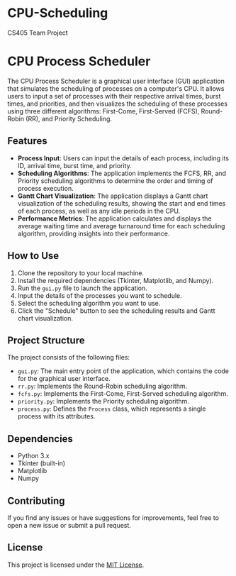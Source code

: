 # CPU-Scheduling
 CS405 Team Project
# CPU Process Scheduler

The CPU Process Scheduler is a graphical user interface (GUI) application that simulates the scheduling of processes on a computer's CPU. It allows users to input a set of processes with their respective arrival times, burst times, and priorities, and then visualizes the scheduling of these processes using three different algorithms: First-Come, First-Served (FCFS), Round-Robin (RR), and Priority Scheduling.

## Features

- **Process Input**: Users can input the details of each process, including its ID, arrival time, burst time, and priority.
- **Scheduling Algorithms**: The application implements the FCFS, RR, and Priority scheduling algorithms to determine the order and timing of process execution.
- **Gantt Chart Visualization**: The application displays a Gantt chart visualization of the scheduling results, showing the start and end times of each process, as well as any idle periods in the CPU.
- **Performance Metrics**: The application calculates and displays the average waiting time and average turnaround time for each scheduling algorithm, providing insights into their performance.

## How to Use

1. Clone the repository to your local machine.
2. Install the required dependencies (Tkinter, Matplotlib, and Numpy).
3. Run the `gui.py` file to launch the application.
4. Input the details of the processes you want to schedule.
5. Select the scheduling algorithm you want to use.
6. Click the "Schedule" button to see the scheduling results and Gantt chart visualization.

## Project Structure

The project consists of the following files:

- `gui.py`: The main entry point of the application, which contains the code for the graphical user interface.
- `rr.py`: Implements the Round-Robin scheduling algorithm.
- `fcfs.py`: Implements the First-Come, First-Served scheduling algorithm.
- `priority.py`: Implements the Priority scheduling algorithm.
- `process.py`: Defines the `Process` class, which represents a single process with its attributes.

## Dependencies

- Python 3.x
- Tkinter (built-in)
- Matplotlib
- Numpy

## Contributing

If you find any issues or have suggestions for improvements, feel free to open a new issue or submit a pull request.

## License

This project is licensed under the [MIT License](LICENSE).

